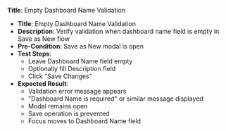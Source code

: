 **Title**: Empty Dashboard Name Validation

* **Title**: Empty Dashboard Name Validation
* **Description**: Verify validation when dashboard name field is empty in Save as New flow
* **Pre-Condition**: Save as New modal is open
* **Test Steps**:
  * Leave Dashboard Name field empty
  * Optionally fill Description field
  * Click "Save Changes"
* **Expected Result**:
  * Validation error message appears
  * "Dashboard Name is required" or similar message displayed
  * Modal remains open
  * Save operation is prevented
  * Focus moves to Dashboard Name field